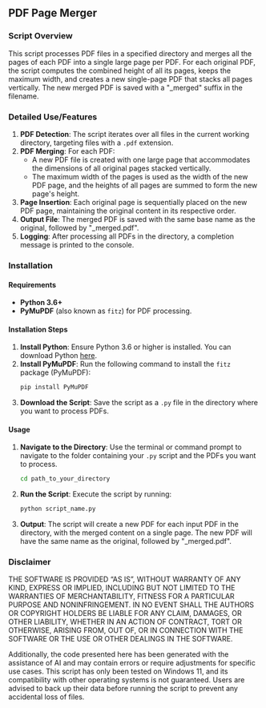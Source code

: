 ## PDF Page Merger
### Script Overview
This script processes PDF files in a specified directory and merges all the pages of each PDF into a single large page per PDF. For each original PDF, the script computes the combined height of all its pages, keeps the maximum width, and creates a new single-page PDF that stacks all pages vertically. The new merged PDF is saved with a "_merged" suffix in the filename.

### Detailed Use/Features
1. **PDF Detection**: The script iterates over all files in the current working directory, targeting files with a `.pdf` extension.
2. **PDF Merging**: For each PDF:
   - A new PDF file is created with one large page that accommodates the dimensions of all original pages stacked vertically.
   - The maximum width of the pages is used as the width of the new PDF page, and the heights of all pages are summed to form the new page's height.
3. **Page Insertion**: Each original page is sequentially placed on the new PDF page, maintaining the original content in its respective order.
4. **Output File**: The merged PDF is saved with the same base name as the original, followed by "_merged.pdf".
5. **Logging**: After processing all PDFs in the directory, a completion message is printed to the console.

### Installation
#### Requirements
- **Python 3.6+**
- **PyMuPDF** (also known as `fitz`) for PDF processing.

#### Installation Steps
1. **Install Python**: Ensure Python 3.6 or higher is installed. You can download Python [here](https://www.python.org/downloads/).
2. **Install PyMuPDF**:
   Run the following command to install the `fitz` package (PyMuPDF):
   ```bash
   pip install PyMuPDF
   ```
3. **Download the Script**: Save the script as a `.py` file in the directory where you want to process PDFs.

#### Usage
1. **Navigate to the Directory**: Use the terminal or command prompt to navigate to the folder containing your `.py` script and the PDFs you want to process.
   ```bash
   cd path_to_your_directory
   ```
2. **Run the Script**: Execute the script by running:
   ```bash
   python script_name.py
   ```
3. **Output**: The script will create a new PDF for each input PDF in the directory, with the merged content on a single page. The new PDF will have the same name as the original, followed by "_merged.pdf".

### Disclaimer
THE SOFTWARE IS PROVIDED “AS IS”, WITHOUT WARRANTY OF ANY KIND, EXPRESS OR IMPLIED, INCLUDING BUT NOT LIMITED TO THE WARRANTIES OF MERCHANTABILITY, FITNESS FOR A PARTICULAR PURPOSE AND NONINFRINGEMENT. IN NO EVENT SHALL THE AUTHORS OR COPYRIGHT HOLDERS BE LIABLE FOR ANY CLAIM, DAMAGES, OR OTHER LIABILITY, WHETHER IN AN ACTION OF CONTRACT, TORT OR OTHERWISE, ARISING FROM, OUT OF, OR IN CONNECTION WITH THE SOFTWARE OR THE USE OR OTHER DEALINGS IN THE SOFTWARE.

Additionally, the code presented here has been generated with the assistance of AI and may contain errors or require adjustments for specific use cases. This script has only been tested on Windows 11, and its compatibility with other operating systems is not guaranteed. Users are advised to back up their data before running the script to prevent any accidental loss of files.